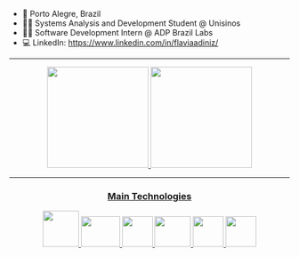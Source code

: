 
- 📍 Porto Alegre, Brazil
- 👩‍🎓 Systems Analysis and Development Student @ Unisinos
- 👩‍💻 Software Development Intern @ ADP Brazil Labs
- 💻 LinkedIn: https://www.linkedin.com/in/flaviaadiniz/

<hr>

<div align="center">
<a href="github.com/flaviaadiniz">
<img height="182em" src="https://github-readme-stats.vercel.app/api?username=flaviaadiniz&show_icons=true&theme=radical"/>
<img height="182em" src="https://github-readme-stats.vercel.app/api/top-langs/?username=flaviaadiniz&layout=compact&theme=radical"/>
</div>

<hr>

<div align="center">
  
### Main Technologies
          
<img height="65px" width="65px" src="https://cdn.jsdelivr.net/gh/devicons/devicon@latest/icons/java/java-original.svg" />  
<img height="55px" width="70px" src="https://cdn.jsdelivr.net/gh/devicons/devicon@latest/icons/spring/spring-original.svg" />
<img height="55px" width="55px" src="https://cdn.jsdelivr.net/gh/devicons/devicon@latest/icons/postman/postman-original.svg" />
<img height="55px" width="65px" src="https://cdn.jsdelivr.net/gh/devicons/devicon@latest/icons/dbeaver/dbeaver-original.svg" />
<img height="55px" width="55px" src="https://cdn.jsdelivr.net/gh/devicons/devicon@latest/icons/cucumber/cucumber-plain.svg" />
<img height="55px" width="55px" src="https://cdn.jsdelivr.net/gh/devicons/devicon@latest/icons/intellij/intellij-original.svg" />
                    
          

</div>

